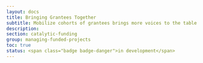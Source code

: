 ```yaml
---
layout: docs
title: Bringing Grantees Together
subtitle: Mobilize cohorts of grantees brings more voices to the table to participate in collaborative community problem solving.
description:
section: catalytic-funding
group: managing-funded-projects
toc: true
status: <span class="badge badge-danger">in development</span>
---
```


